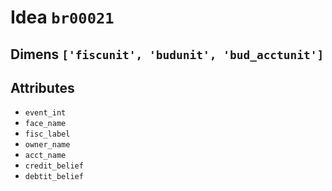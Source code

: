 # Idea `br00021`

## Dimens `['fiscunit', 'budunit', 'bud_acctunit']`

## Attributes
- `event_int`
- `face_name`
- `fisc_label`
- `owner_name`
- `acct_name`
- `credit_belief`
- `debtit_belief`
